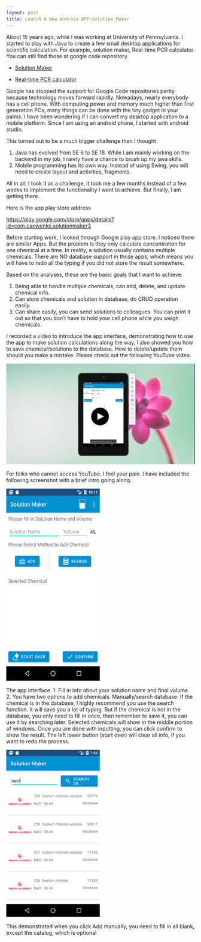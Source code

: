 ```yaml
---
layout: post
title: Launch A New Android APP-Solution_Maker
---
```


About 15 years ago, while I was working at University of Pennsylvania. I started to play with Java to create a few small desktop applications for scientific calculation. For example, solution maker, Real-time PCR calculator.  You can still find those at google code repository.  

* [Solution Maker](https://code.google.com/archive/p/solution-maker/)  

* [Real-time PCR calculator](https://code.google.com/archive/p/gene-expression-calc/)  

Google has stopped the support for Google Code repositories partly because technology moves forward rapidly.  Nowadays, nearly everybody has a cell phone. With computing power and memory much higher than first generation PCs, many things can be done with the tiny gadget in your palms.  I have been wondering if I can convert my desktop application to a mobile platform.  Since I am using an android phone, I started with android studio.  

This turned out to be a much bigger challenge than I thought.   
1. Java has evolved from SE 6 to SE 18. While I am mainly working on the backend in my job, I rarely have a chance to brush up my java skills.  
2. Mobile programming has its own way.  Instead of using Swing, you will need to create layout and activities, fragments.   
 
All in all, I took it as a challenge, it took me a few months instead of a few weeks to implement the functionality I want to achieve. But finally, I am getting there.  

Here is the app play store address  

<https://play.google.com/store/apps/details?id=com.caowenlei.solutionmaker3>  

Before starting work, I looked through Google play app store.   I noticed there are similar Apps.  But the problem is they only calculate concentration for one chemical at a time. In reality, a solution usually contains multiple chemicals. There are NO database support in those apps, which means you will have to redo all the typing if you did not store the result somewhere.  

Based on the analyses, these are the basic goals that I want to achieve:  
1. Being able to handle multiple chemicals, can add, delete, and update chemical info.  
2. Can store chemicals and solution in database, do CRUD operation easily.  
3. Can share easily, you can send solutions to colleagues. You can print it out so that you don’t have to hold your cell phone while you weigh chemicals.  
 
I recorded a video to introduce the app interface, demonstrating how to use the app to make solution calculations along the way, I also showed you how to save chemical/solutions to the database. How to delete/update them should you make a mistake. Please check out the following YouTube video.  

[![image](/images/blog44/video.PNG)](https://www.youtube.com/watch?v=H8lVlpId8oA)   

For folks who cannot access YouTube.  I feel your pain. I have included the following screenshot with a brief intro going along.  

<img src="/images/blog44/Screenshot_1627956668_1024.png" width="250">    

The app interface.  1. Fill in info about your solution name and final volume.  2. You have two options to add chemicals. Manually/search database.  If the chemical is in the database, I highly recommend you use the search function.  It will save you a lot of typing.  But if the chemical is not in the database, you only need to fill in once, then remember to save it, you can use it by searching later.  Selected chemicals will show in the middle portion of windows.  Once you are done with inputting, you can click confirm to show the result.  The left lower button (start over) will clear all info, if you want to redo the process.  

<img src="/images/blog44/Screenshot_1628164522.png" width="250">   

This demonstrated when you click Add manually,   you need to fill in all blank, except the catalog, which is optional  








